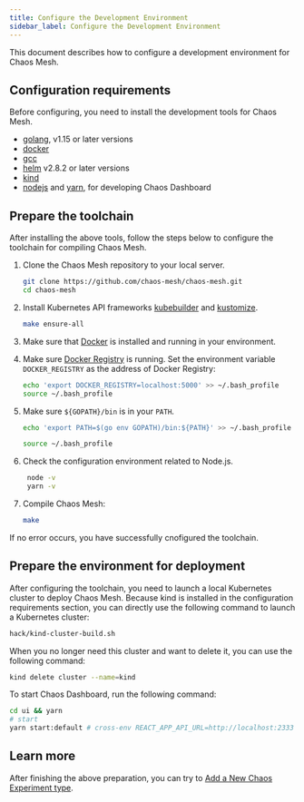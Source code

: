 ```yaml
---
title: Configure the Development Environment
sidebar_label: Configure the Development Environment
---
```


This document describes how to configure a development environment for Chaos Mesh.

## Configuration requirements

Before configuring, you need to install the development tools for Chaos Mesh.

- [golang](https://golang.org/dl/), v1.15 or later versions
- [docker](https://www.docker.com/)
- [gcc](https://gcc.gnu.org/)
- [helm](https://helm.sh/) v2.8.2 or later versions
- [kind](https://github.com/kubernetes-sigs/kind)
- [nodejs](https://nodejs.org/en/) and [yarn](https://yarnpkg.com/lang/en/), for developing Chaos Dashboard

## Prepare the toolchain

After installing the above tools, follow the steps below to configure the toolchain for compiling Chaos Mesh.

1. Clone the Chaos Mesh repository to your local server.

   ```bash
   git clone https://github.com/chaos-mesh/chaos-mesh.git
   cd chaos-mesh
   ```

2. Install Kubernetes API frameworks [kubebuilder](https://github.com/kubernetes-sigs/kubebuilder) and [kustomize](https://github.com/kubernetes-sigs/kustomize).

   ```bash
   make ensure-all
   ```

3. Make sure that [Docker](https://docs.docker.com/install/) is installed and running in your environment.

4. Make sure [Docker Registry](https://docs.docker.com/registry/) is running. Set the environment variable `DOCKER_REGISTRY` as the address of Docker Registry:

   ```bash
   echo 'export DOCKER_REGISTRY=localhost:5000' >> ~/.bash_profile
   source ~/.bash_profile
   ```

5. Make sure `${GOPATH}/bin` is in your `PATH`.

   ```bash
   echo 'export PATH=$(go env GOPATH)/bin:${PATH}' >> ~/.bash_profile
   ```

   ```bash
   source ~/.bash_profile
   ```

6. Check the configuration environment related to Node.js.

   ```bash
    node -v
    yarn -v
   ```

7. Compile Chaos Mesh:

   ```bash
   make
   ```

If no error occurs, you have successfully cnofigured the toolchain.

## Prepare the environment for deployment

After configuring the toolchain, you need to launch a local Kubernetes cluster to deploy Chaos Mesh. Because kind is installed in the configuration requirements section, you can directly use the following command to launch a Kubernetes cluster:

```bash
hack/kind-cluster-build.sh
```

When you no longer need this cluster and want to delete it, you can use the following command:

```bash
kind delete cluster --name=kind
```

To start Chaos Dashboard, run the following command:

```bash
cd ui && yarn
# start
yarn start:default # cross-env REACT_APP_API_URL=http://localhost:2333 BROWSER=none react-scripts start
```

## Learn more

After finishing the above preparation, you can try to [Add a New Chaos Experiment type](add-new-chaos-experiment-type.md).
